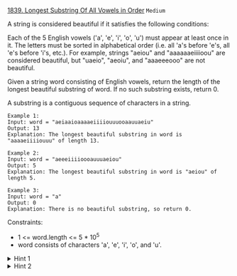 [1839. Longest Substring Of All Vowels in Order](https://leetcode.com/problems/longest-substring-of-all-vowels-in-order/description/)
`Medium`


A string is considered beautiful if it satisfies the following conditions:

Each of the 5 English vowels ('a', 'e', 'i', 'o', 'u') must appear at least once in it.
The letters must be sorted in alphabetical order (i.e. all 'a's before 'e's, all 'e's before 'i's, etc.).
For example, strings "aeiou" and "aaaaaaeiiiioou" are considered beautiful, but "uaeio", "aeoiu", and "aaaeeeooo" are not beautiful.

Given a string word consisting of English vowels, return the length of the longest beautiful substring of word. If no such substring exists, return 0.

A substring is a contiguous sequence of characters in a string.

```
Example 1:
Input: word = "aeiaaioaaaaeiiiiouuuooaauuaeiu"
Output: 13
Explanation: The longest beautiful substring in word is "aaaaeiiiiouuu" of length 13.

Example 2:
Input: word = "aeeeiiiioooauuuaeiou"
Output: 5
Explanation: The longest beautiful substring in word is "aeiou" of length 5.

Example 3:
Input: word = "a"
Output: 0
Explanation: There is no beautiful substring, so return 0.
```

Constraints:

- 1 <= word.length <= 5 * $10^5$
- word consists of characters 'a', 'e', 'i', 'o', and 'u'.

<details>
<summary>Hint 1</summary>

Start from each 'a' and find the longest beautiful substring starting at that index.

</details>

<details>
<summary>Hint 2</summary>

Based on the current character decide if you should include the next character in the beautiful substring.

</details>